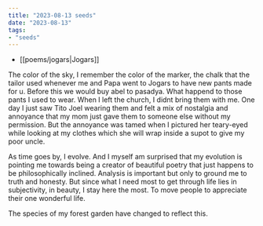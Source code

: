 ```yaml
---
title: "2023-08-13 seeds"
date: "2023-08-13"
tags:
- "seeds"
---
```

- [[poems/jogars|Jogars]]

The color of the sky, I remember the color of the marker, the chalk that the tailor used whenever me and Papa went to Jogars to have new pants made for u. Before this we would buy abel to pasadya. What happend to those pants I used to wear. When I left the church, I didnt bring them with me. One day I just saw Tito Joel wearing them and felt a mix of nostalgia and annoyance that my mom just gave them to someone else without my permission. But the annoyance was tamed when I pictured her teary-eyed while looking at my clothes which she will wrap inside a supot to give my poor uncle.

As time goes by, I evolve. And I myself am surprised that my evolution is pointing me towards being a creator of beautiful poetry that just happens to be philosophically inclined. Analysis is important but only to ground me to truth and honesty. But since what I need most to get through life lies in subjectivity, in beauty, I stay here the most. To move people to appreciate their one wonderful life.

The species of my forest garden have changed to reflect this.